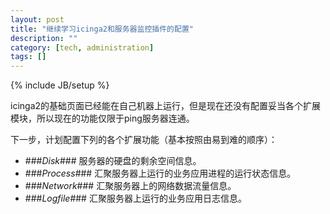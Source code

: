 ```yaml
---
layout: post
title: "继续学习icinga2和服务器监控插件的配置"
description: ""
category: [tech, administration] 
tags: []
---
```

{% include JB/setup %}

icinga2的基础页面已经能在自己机器上运行，但是现在还没有配置妥当各个扩展模块，所以现在的功能仅限于ping服务器连通。

下一步，计划配置下列的各个扩展功能（基本按照由易到难的顺序）：

-   ###*Disk*###
    服务器的硬盘的剩余空间信息。
-   ###*Process*###
    汇聚服务器上运行的业务应用进程的运行状态信息。
-   ###*Network*###
    汇聚服务器上的网络数据流量信息。
-   ###*Logfile*###
    汇聚服务器上运行的业务应用日志信息。


